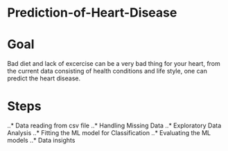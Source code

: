 # Prediction-of-Heart-Disease
# Goal
Bad diet and lack of excercise can be a very bad thing for your heart, from the current data consisting of health conditions and life style, one can predict the heart disease.


# Steps
..* Data reading from csv file
..* Handling Missing Data
..* Exploratory Data Analysis
..* Fitting the ML model for Classification
..* Evaluating the ML models
..* Data insights 

